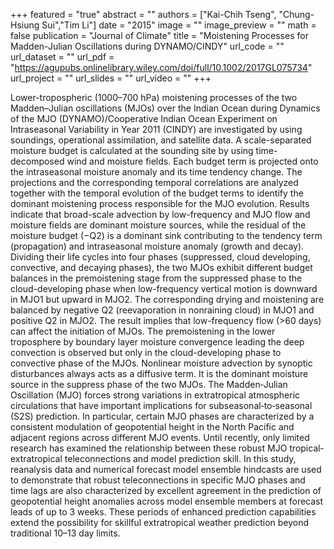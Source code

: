 +++
featured = "true"
abstract = ""
authors = ["Kai-Chih Tseng", "Chung-Hsiung Sui","Tim Li"]
date = "2015"
image = ""
image_preview = ""
math = false
publication = "Journal of Climate"
title = "Moistening Processes for Madden-Julian Oscillations during DYNAMO/CINDY"
url_code = ""
url_dataset = ""
url_pdf = "https://agupubs.onlinelibrary.wiley.com/doi/full/10.1002/2017GL075734"
url_project = ""
url_slides = ""
url_video = ""
+++

Lower-tropospheric (1000–700 hPa) moistening processes of the two Madden–Julian oscillations (MJOs) over the Indian Ocean during Dynamics of the MJO (DYNAMO)/Cooperative Indian Ocean Experiment on Intraseasonal Variability in Year 2011 (CINDY) are investigated by using soundings, operational assimilation, and satellite data. A scale-separated moisture budget is calculated at the sounding site by using time-decomposed wind and moisture fields. Each budget term is projected onto the intraseasonal moisture anomaly and its time tendency change. The projections and the corresponding temporal correlations are analyzed together with the temporal evolution of the budget terms to identify the dominant moistening process responsible for the MJO evolution. Results indicate that broad-scale advection by low-frequency and MJO flow and moisture fields are dominant moisture sources, while the residual of the moisture budget (−Q2) is a dominant sink contributing to the tendency term (propagation) and intraseasonal moisture anomaly (growth and decay). Dividing their life cycles into four phases (suppressed, cloud developing, convective, and decaying phases), the two MJOs exhibit different budget balances in the premoistening stage from the suppressed phase to the cloud-developing phase when low-frequency vertical motion is downward in MJO1 but upward in MJO2. The corresponding drying and moistening are balanced by negative Q2 (reevaporation in nonraining cloud) in MJO1 and positive Q2 in MJO2. The result implies that low-frequency flow (>60 days) can affect the initiation of MJOs. The premoistening in the lower troposphere by boundary layer moisture convergence leading the deep convection is observed but only in the cloud-developing phase to convective phase of the MJOs. Nonlinear moisture advection by synoptic disturbances always acts as a diffusive term. It is the dominant moisture source in the suppress phase of the two MJOs.
The Madden‐Julian Oscillation (MJO) forces strong variations in extratropical atmospheric circulations that have important implications for subseasonal‐to‐seasonal (S2S) prediction. In particular, certain MJO phases are characterized by a consistent modulation of geopotential height in the North Pacific and adjacent regions across different MJO events. Until recently, only limited research has examined the relationship between these robust MJO tropical‐extratropical teleconnections and model prediction skill. In this study, reanalysis data and numerical forecast model ensemble hindcasts are used to demonstrate that robust teleconnections in specific MJO phases and time lags are also characterized by excellent agreement in the prediction of geopotential height anomalies across model ensemble members at forecast leads of up to 3 weeks. These periods of enhanced prediction capabilities extend the possibility for skillful extratropical weather prediction beyond traditional 10–13 day limits.
